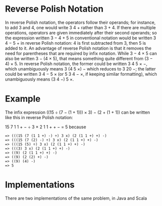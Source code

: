 # Reverse Polish Notation

In reverse Polish notation, the operators follow their operands; for instance, to add 3 and 4, one would write 3 4 + rather than 3 + 4. If there are multiple operations, operators are given immediately after their second operands; so the expression written 3 − 4 + 5 in conventional notation would be written 3 4 − 5 + in reverse Polish notation: 4 is first subtracted from 3, then 5 is added to it. An advantage of reverse Polish notation is that it removes the need for parentheses that are required by infix notation. While 3 − 4 × 5 can also be written 3 − (4 × 5), that means something quite different from (3 − 4) × 5. In reverse Polish notation, the former could be written 3 4 5 × −, which unambiguously means 3 (4 5 ×) − which reduces to 3 20 −; the latter could be written 3 4 − 5 × (or 5 3 4 − ×, if keeping similar formatting), which unambiguously means (3 4 −) 5 ×.

# Example

The infix expression ((15 ÷ (7 − (1 + 1))) × 3) − (2 + (1 + 1)) can be written like this in reverse Polish notation:

15 7 1 1 + − ÷ 3 × 2 1 1 + + − = 5
because
```
=> (((15 (7 (1 1 +) -) ÷) 3 x) (2 (1 1 +) +) -)
=> (((15 (7 (2) -) ÷) 3 x) (2 (1 1 +) +) -) 
=> (((15 (5) ÷) 3 x) (2 (1 1 +) +) -) 
=> (((3) 3 x) (2 (1 1 +) +) -) 
=> ((9) (2 (1 1 +) +) -) 
=> ((9) (2 (2) +) -) 
=> ((9) (4) -) 
=> 5
```

# Implementations

There are two implementations of the same problem, in Java and Scala
